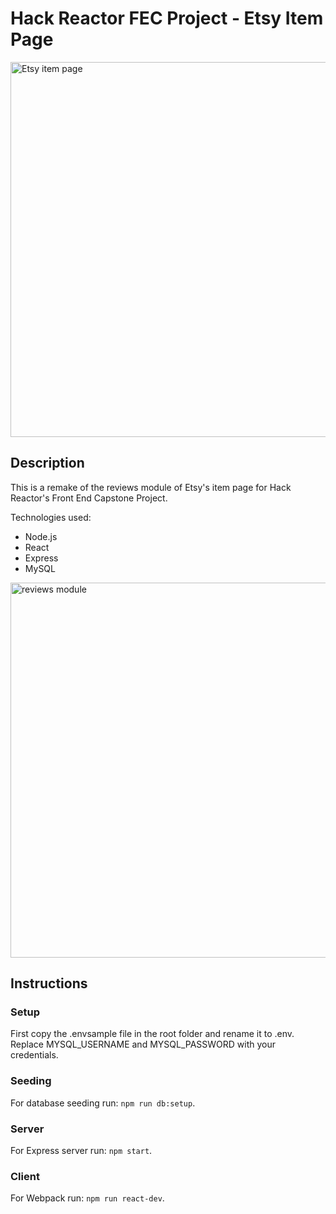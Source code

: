 # Hack Reactor FEC Project - Etsy Item Page

<img width="600" alt="Etsy item page" src="https://user-images.githubusercontent.com/3691141/105924480-2fe28c80-5ff3-11eb-8d11-26fe94d72a09.png">

## Description

This is a remake of the reviews module of Etsy's item page for Hack Reactor's Front End Capstone Project.

Technologies used:

- Node.js
- React
- Express
- MySQL

<img width="600" alt="reviews module" src="https://user-images.githubusercontent.com/3691141/105924491-34a74080-5ff3-11eb-9db4-d701c48a69e3.png">

## Instructions

### Setup

First copy the .envsample file in the root folder and rename it to .env. Replace MYSQL_USERNAME and MYSQL_PASSWORD with your credentials.

### Seeding

For database seeding run: `npm run db:setup`.

### Server

For Express server run: `npm start`.

### Client

For Webpack run: `npm run react-dev`.
